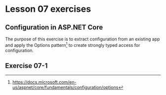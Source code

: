 # Lesson 07 exercises
## Configuration in ASP.NET Core
The purpose of this exercise is to extract configuration from an existing app and apply the Options pattern[^1] to create strongly typed access for configuration.

## Exercise 07-1

[^1]: https://docs.microsoft.com/en-us/aspnet/core/fundamentals/configuration/options